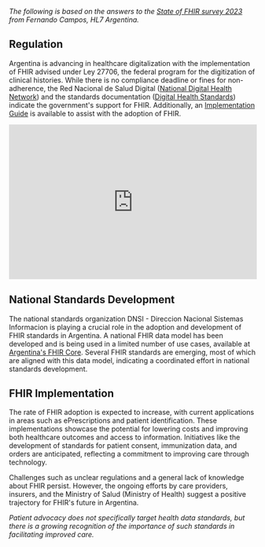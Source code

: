 *The following is based on the answers to the [State of FHIR survey 2023](https://fire.ly/blog/fhir-maturity-and-adoption-around-the-world/) from Fernando Campos, HL7 Argentina.*

## Regulation

Argentina is advancing in healthcare digitalization with the implementation of FHIR advised under Ley 27706, the federal program for the digitization of clinical histories. While there is no compliance deadline or fines for non-adherence, the Red Nacional de Salud Digital ([National Digital Health Network](https://www.argentina.gob.ar/salud/digital/red)) and the standards documentation ([Digital Health Standards](https://www.argentina.gob.ar/salud/digital/estandares)) indicate the government's support for FHIR. Additionally, an [Implementation Guide](https://guias.hl7.org.ar/site/index.html) is available to assist with the adoption of FHIR.

<iframe width="100%" height="315" src="https://www.youtube.com/embed/byyUaJew8jo?si=yAznWUZbNCRgzxum" title="YouTube video player" frameborder="0" allow="accelerometer; autoplay; clipboard-write; encrypted-media; gyroscope; picture-in-picture; web-share" referrerpolicy="strict-origin-when-cross-origin" allowfullscreen></iframe>

## National Standards Development

The national standards organization DNSI - Direccion Nacional Sistemas Informacion is playing a crucial role in the adoption and development of FHIR standards in Argentina. A national FHIR data model has been developed and is being used in a limited number of use cases, available at [Argentina's FHIR Core](https://bus.msal.gob.ar/fhir/ar/core/site/index.html). Several FHIR standards are emerging, most of which are aligned with this data model, indicating a coordinated effort in national standards development.

## FHIR Implementation

The rate of FHIR adoption is expected to increase, with current applications in areas such as ePrescriptions and patient identification. These implementations showcase the potential for lowering costs and improving both healthcare outcomes and access to information. Initiatives like the development of standards for patient consent, immunization data, and orders are anticipated, reflecting a commitment to improving care through technology.

Challenges such as unclear regulations and a general lack of knowledge about FHIR persist. However, the ongoing efforts by care providers, insurers, and the Ministry of Salud (Ministry of Health) suggest a positive trajectory for FHIR's future in Argentina.

*Patient advocacy does not specifically target health data standards, but there is a growing recognition of the importance of such standards in facilitating improved care.*
